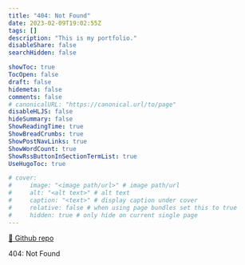 ```yaml
---
title: "404: Not Found"
date: 2023-02-09T19:02:55Z
tags: []
description: "This is my portfolio."
disableShare: false
searchHidden: false

showToc: true
TocOpen: false
draft: false
hidemeta: false
comments: false
# canonicalURL: "https://canonical.url/to/page"
disableHLJS: false
hideSummary: false
ShowReadingTime: true
ShowBreadCrumbs: true
ShowPostNavLinks: true
ShowWordCount: true
ShowRssButtonInSectionTermList: true
UseHugoToc: true

# cover:
#     image: "<image path/url>" # image path/url
#     alt: "<alt text>" # alt text
#     caption: "<text>" # display caption under cover
#     relative: false # when using page bundles set this to true
#     hidden: true # only hide on current single page
---
```


[🔗 Github repo](https://github.com/dev-abir/portfolio)

404: Not Found
